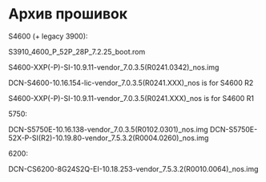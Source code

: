 # Архив прошивок

S4600 (+ legacy 3900):

S3910_4600_P_52P_28P_7.2.25_boot.rom

S4600-XXP(-P)-SI-10.9.11-vendor_7.0.3.5(R0241.0342)_nos.img

DCN-S4600-10.16.154-lic-vendor_7.0.3.5(R0241.XXX)_nos is for S4600 R2

S4600-XXP(-P)-SI-10.9.11-vendor_7.0.3.5(R0241.XXX)_nos is for S4600 R1

5750:

DCN-S5750E-10.16.138-vendor_7.0.3.5(R0102.0301)_nos.img
DCN-S5750E-52X-P-SI(R2)-10.19.80-vendor_7.5.3.2(R0004.0260)_nos.img

6200:

DCN-CS6200-8G24S2Q-EI-10.18.253-vendor_7.5.3.2(R0010.0064)_nos.img
